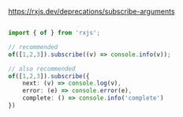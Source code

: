 https://rxjs.dev/deprecations/subscribe-arguments


```ts

import { of } from 'rxjs';

// recommended 
of([1,2,3]).subscribe((v) => console.info(v));

// also recommended
of([1,2,3]).subscribe({
    next: (v) => console.log(v),
    error: (e) => console.error(e),
    complete: () => console.info('complete') 
})
```
